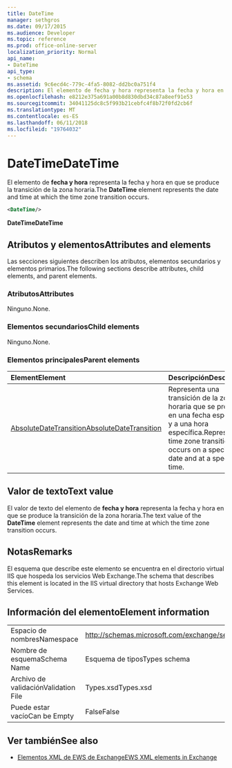 ```yaml
---
title: DateTime
manager: sethgros
ms.date: 09/17/2015
ms.audience: Developer
ms.topic: reference
ms.prod: office-online-server
localization_priority: Normal
api_name:
- DateTime
api_type:
- schema
ms.assetid: 9c6ecd4c-779c-4fa5-8082-dd2bc0a751f4
description: El elemento de fecha y hora representa la fecha y hora en que se produce la transición de la zona horaria.
ms.openlocfilehash: e8212e375a691a00b8d830dbd34c87a8eef91e53
ms.sourcegitcommit: 34041125dc8c5f993b21cebfc4f8b72f0fd2cb6f
ms.translationtype: MT
ms.contentlocale: es-ES
ms.lasthandoff: 06/11/2018
ms.locfileid: "19764032"
---
```

# <a name="datetime"></a><span data-ttu-id="685a6-103">DateTime</span><span class="sxs-lookup"><span data-stu-id="685a6-103">DateTime</span></span>

<span data-ttu-id="685a6-104">El elemento de **fecha y hora** representa la fecha y hora en que se produce la transición de la zona horaria.</span><span class="sxs-lookup"><span data-stu-id="685a6-104">The **DateTime** element represents the date and time at which the time zone transition occurs.</span></span> 
  
```xml
<DateTime/>
```

<span data-ttu-id="685a6-105">**DateTime**</span><span class="sxs-lookup"><span data-stu-id="685a6-105">**DateTime**</span></span>

## <a name="attributes-and-elements"></a><span data-ttu-id="685a6-106">Atributos y elementos</span><span class="sxs-lookup"><span data-stu-id="685a6-106">Attributes and elements</span></span>

<span data-ttu-id="685a6-107">Las secciones siguientes describen los atributos, elementos secundarios y elementos primarios.</span><span class="sxs-lookup"><span data-stu-id="685a6-107">The following sections describe attributes, child elements, and parent elements.</span></span>
  
### <a name="attributes"></a><span data-ttu-id="685a6-108">Atributos</span><span class="sxs-lookup"><span data-stu-id="685a6-108">Attributes</span></span>

<span data-ttu-id="685a6-109">Ninguno.</span><span class="sxs-lookup"><span data-stu-id="685a6-109">None.</span></span>
  
### <a name="child-elements"></a><span data-ttu-id="685a6-110">Elementos secundarios</span><span class="sxs-lookup"><span data-stu-id="685a6-110">Child elements</span></span>

<span data-ttu-id="685a6-111">Ninguno.</span><span class="sxs-lookup"><span data-stu-id="685a6-111">None.</span></span>
  
### <a name="parent-elements"></a><span data-ttu-id="685a6-112">Elementos principales</span><span class="sxs-lookup"><span data-stu-id="685a6-112">Parent elements</span></span>

|<span data-ttu-id="685a6-113">**Element**</span><span class="sxs-lookup"><span data-stu-id="685a6-113">**Element**</span></span>|<span data-ttu-id="685a6-114">**Descripción**</span><span class="sxs-lookup"><span data-stu-id="685a6-114">**Description**</span></span>|
|:-----|:-----|
|[<span data-ttu-id="685a6-115">AbsoluteDateTransition</span><span class="sxs-lookup"><span data-stu-id="685a6-115">AbsoluteDateTransition</span></span>](absolutedatetransition.md) <br/> |<span data-ttu-id="685a6-116">Representa una transición de la zona horaria que se produce en una fecha específica y a una hora específica.</span><span class="sxs-lookup"><span data-stu-id="685a6-116">Represents a time zone transition that occurs on a specific date and at a specific time.</span></span>  <br/> |
   
## <a name="text-value"></a><span data-ttu-id="685a6-117">Valor de texto</span><span class="sxs-lookup"><span data-stu-id="685a6-117">Text value</span></span>

<span data-ttu-id="685a6-118">El valor de texto del elemento de **fecha y hora** representa la fecha y hora en que se produce la transición de la zona horaria.</span><span class="sxs-lookup"><span data-stu-id="685a6-118">The text value of the **DateTime** element represents the date and time at which the time zone transition occurs.</span></span> 
  
## <a name="remarks"></a><span data-ttu-id="685a6-119">Notas</span><span class="sxs-lookup"><span data-stu-id="685a6-119">Remarks</span></span>

<span data-ttu-id="685a6-120">El esquema que describe este elemento se encuentra en el directorio virtual IIS que hospeda los servicios Web Exchange.</span><span class="sxs-lookup"><span data-stu-id="685a6-120">The schema that describes this element is located in the IIS virtual directory that hosts Exchange Web Services.</span></span>
  
## <a name="element-information"></a><span data-ttu-id="685a6-121">Información del elemento</span><span class="sxs-lookup"><span data-stu-id="685a6-121">Element information</span></span>

|||
|:-----|:-----|
|<span data-ttu-id="685a6-122">Espacio de nombres</span><span class="sxs-lookup"><span data-stu-id="685a6-122">Namespace</span></span>  <br/> |http://schemas.microsoft.com/exchange/services/2006/types  <br/> |
|<span data-ttu-id="685a6-123">Nombre de esquema</span><span class="sxs-lookup"><span data-stu-id="685a6-123">Schema Name</span></span>  <br/> |<span data-ttu-id="685a6-124">Esquema de tipos</span><span class="sxs-lookup"><span data-stu-id="685a6-124">Types schema</span></span>  <br/> |
|<span data-ttu-id="685a6-125">Archivo de validación</span><span class="sxs-lookup"><span data-stu-id="685a6-125">Validation File</span></span>  <br/> |<span data-ttu-id="685a6-126">Types.xsd</span><span class="sxs-lookup"><span data-stu-id="685a6-126">Types.xsd</span></span>  <br/> |
|<span data-ttu-id="685a6-127">Puede estar vacío</span><span class="sxs-lookup"><span data-stu-id="685a6-127">Can be Empty</span></span>  <br/> |<span data-ttu-id="685a6-128">False</span><span class="sxs-lookup"><span data-stu-id="685a6-128">False</span></span>  <br/> |
   
## <a name="see-also"></a><span data-ttu-id="685a6-129">Ver también</span><span class="sxs-lookup"><span data-stu-id="685a6-129">See also</span></span>

- [<span data-ttu-id="685a6-130">Elementos XML de EWS de Exchange</span><span class="sxs-lookup"><span data-stu-id="685a6-130">EWS XML elements in Exchange</span></span>](ews-xml-elements-in-exchange.md)

